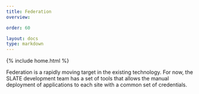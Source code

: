 ```yaml
---
title: Federation
overview: 

order: 60

layout: docs
type: markdown
---
```

{% include home.html %}

Federation is a rapidly moving target in the existing technology.  For now, the SLATE development team has a set of tools that allows the manual deployment of applications to each site with a common set of credentials.

